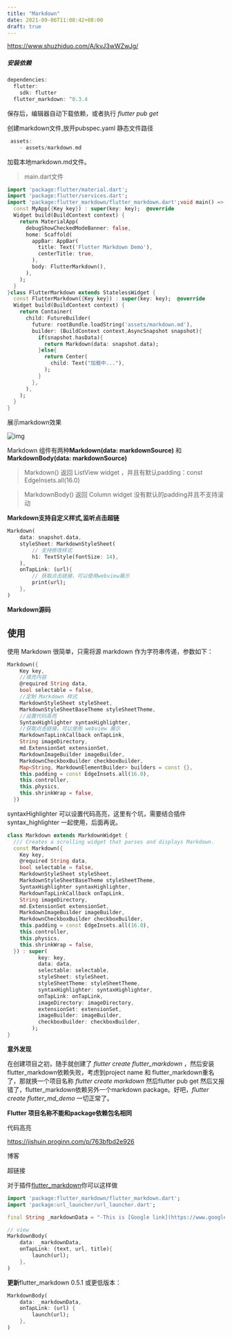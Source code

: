 ```yaml
---
title: "Markdown"
date: 2021-09-06T11:08:42+08:00
draft: true
---
```




https://www.shuzhiduo.com/A/kvJ3wWZwJg/

##### 安装依赖

```dart
dependencies:
  flutter:
    sdk: flutter
  flutter_markdown: ^0.3.4
```

保存后，编辑器自动下载依赖，或者执行 *flutter pub get*

创建markdown文件,放开pubspec.yaml 静态文件路径

```dart
 assets:
    - assets/markdown.md
```

加载本地markdown.md文件。

> main.dart文件

```dart
import 'package:flutter/material.dart';
import 'package:flutter/services.dart';
import 'package:flutter_markdown/flutter_markdown.dart';void main() => runApp(MyApp());class MyApp extends StatelessWidget {
  const MyApp({Key key}) : super(key: key);  @override
  Widget build(BuildContext context) {
    return MaterialApp(
      debugShowCheckedModeBanner: false,
      home: Scaffold(
        appBar: AppBar(
          title: Text('Flutter Markdown Demo'),
          centerTitle: true,
        ),
        body: FlutterMarkdown(),
      ),
    );
  }
}class FlutterMarkdown extends StatelessWidget {
  const FlutterMarkdown({Key key}) : super(key: key);  @override
  Widget build(BuildContext context) {
    return Container(
      child: FutureBuilder(
        future: rootBundle.loadString('assets/markdown.md'),
        builder: (BuildContext context,AsyncSnapshot snapshot){
          if(snapshot.hasData){
            return Markdown(data: snapshot.data);
          }else{
            return Center(
              child: Text("加载中..."),
            );
          }
        },
      ),
    );
  }
}
```

展示markdown效果

![img](https://bbsmax.ikafan.com/static/L3Byb3h5L2h0dHBzL2kubG9saS5uZXQvMjAyMC8wMy8wOS94UU1lb1dpSGRETzYyMWsucG5n.jpg)

Markdown 组件有两种**Markdown(data: markdownSource)** 和 **MarkdownBody(data: markdownSource)**

> Markdown() 返回 ListView widget ，并且有默认padding：const EdgeInsets.all(16.0)

> MarkdownBody() 返回 Column widget 没有默认的padding并且不支持滚动

**Markdown支持自定义样式,监听点击超链**

```dart
Markdown(
    data: snapshot.data,
    styleSheet: MarkdownStyleSheet(
        // 支持修改样式
        h1: TextStyle(fontSize: 14),
    ),
    onTapLink: (url){
        // 获取点击链接，可以使用webview展示
        print(url);
    },
)
```

**Markdown源码**

## 使用

使用 Markdown 很简单，只需将源 markdown 作为字符串传递，参数如下：

```dart
Markdown({
    Key key,
    //填充内容
    @required String data,
    bool selectable = false,
    //定制 Markdown 样式
    MarkdownStyleSheet styleSheet,
    MarkdownStyleSheetBaseTheme styleSheetTheme,
    //设置代码高亮
    SyntaxHighlighter syntaxHighlighter,
    //获取点击链接，可以使用 webview 展示
    MarkdownTapLinkCallback onTapLink,
    String imageDirectory,
    md.ExtensionSet extensionSet,
    MarkdownImageBuilder imageBuilder,
    MarkdownCheckboxBuilder checkboxBuilder,
    Map<String, MarkdownElementBuilder> builders = const {},
    this.padding = const EdgeInsets.all(16.0),
    this.controller,
    this.physics,
    this.shrinkWrap = false,
  })
```

syntaxHighlighter 可以设置代码高亮，这里有个坑，需要结合插件 syntax_highlighter 一起使用，后面再说。

```dart
class Markdown extends MarkdownWidget {
  /// Creates a scrolling widget that parses and displays Markdown.
  const Markdown({
    Key key,
    @required String data,
    bool selectable = false,
    MarkdownStyleSheet styleSheet,
    MarkdownStyleSheetBaseTheme styleSheetTheme,
    SyntaxHighlighter syntaxHighlighter,
    MarkdownTapLinkCallback onTapLink,
    String imageDirectory,
    md.ExtensionSet extensionSet,
    MarkdownImageBuilder imageBuilder,
    MarkdownCheckboxBuilder checkboxBuilder,
    this.padding = const EdgeInsets.all(16.0),
    this.controller,
    this.physics,
    this.shrinkWrap = false,
  }) : super(
          key: key,
          data: data,
          selectable: selectable,
          styleSheet: styleSheet,
          styleSheetTheme: styleSheetTheme,
          syntaxHighlighter: syntaxHighlighter,
          onTapLink: onTapLink,
          imageDirectory: imageDirectory,
          extensionSet: extensionSet,
          imageBuilder: imageBuilder,
          checkboxBuilder: checkboxBuilder,
        );
}
```

**意外发现**

在创建项目之初，随手就创建了 *flutter create flutter_markdown* ，然后安装flutter_markdown依赖失败，考虑到project name 和 flutter_markdown重名了，那就换一个项目名称 *flutter create markdown* 然后flutter pub get 然后又报错了，flutter_markdown依赖另外一个markdown package。好吧，*flutter create flutter_md_demo* 一切正常了。

**Flutter 项目名称不能和package依赖包名相同**

代码高亮



https://jishuin.proginn.com/p/763bfbd2e926





博客

超链接

对于插件[flutter_markdown](https://pub.dev/packages/flutter_markdown)你可以这样做

```dart
import 'package:flutter_markdown/flutter_markdown.dart';
import 'package:url_launcher/url_launcher.dart';

final String _markdownData = "-This is [Google link](https://www.google.com)";

// view
MarkdownBody(
    data: _markdownData,
    onTapLink: (text, url, title){
        launch(url);
    },
)
```

**更新**flutter_markdown 0.5.1 或更低版本：

```dart
MarkdownBody(
    data: _markdownData,
    onTapLink: (url) {
        launch(url);
    },
)
```
